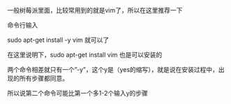 一般树莓派里面，比较常用到的就是vim了，所以在这里推荐一下

命令行输入

sudo apt-get install -y vim     就可以了

在这里说明下，sudo apt-get install vim 也是可以安装的

两个命令相差就只有一个”-y”，这个y是（yes的缩写），就是说在安装过程中，出现的所有步骤都同意。

所以说第二个命令可能比第一个多1-2个输入y的步骤
